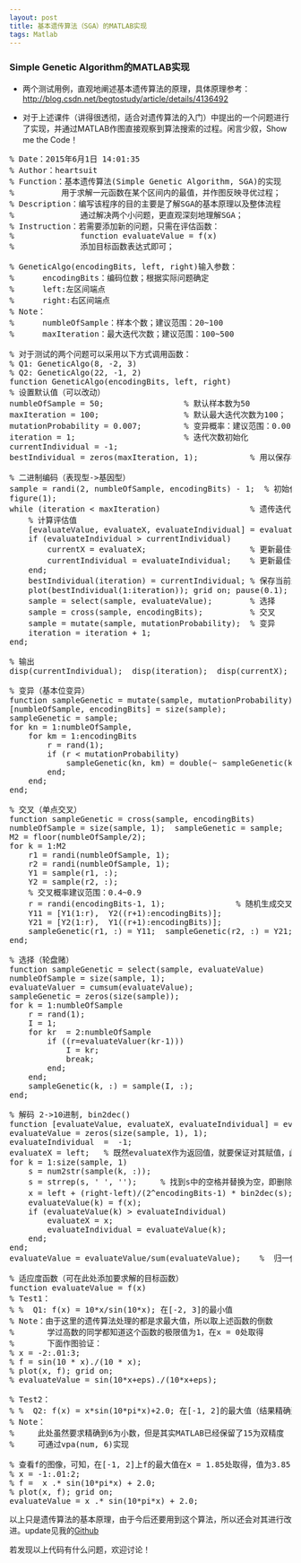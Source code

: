 ```yaml
---
layout: post
title: 基本遗传算法（SGA）的MATLAB实现
tags: Matlab
---
```


### Simple Genetic Algorithm的MATLAB实现

- 两个测试用例，直观地阐述基本遗传算法的原理，具体原理参考：http://blog.csdn.net/begtostudy/article/details/4136492

- 对于上述课件（讲得很透彻，适合对遗传算法的入门）中提出的一个问题进行了实现，并通过MATLAB作图直接观察到算法搜索的过程。闲言少叙，Show me the Code！

<pre class="lang-matlab">
% Date：2015年6月1日 14:01:35
% Author：heartsuit
% Function：基本遗传算法(Simple Genetic Algorithm, SGA)的实现
%          用于求解一元函数在某个区间内的最值，并作图反映寻优过程；
% Description：编写该程序的目的主要是了解SGA的基本原理以及整体流程
%              通过解决两个小问题，更直观深刻地理解SGA；
% Instruction：若需要添加新的问题，只需在评估函数：
%              function evaluateValue = f(x)
%              添加目标函数表达式即可；

% GeneticAlgo(encodingBits, left, right)输入参数：
%      encodingBits：编码位数；根据实际问题确定
%      left:左区间端点
%      right:右区间端点
% Note：
%      numbleOfSample：样本个数；建议范围：20~100
%      maxIteration：最大迭代次数；建议范围：100~500

% 对于测试的两个问题可以采用以下方式调用函数：
% Q1: GeneticAlgo(8, -2, 3)
% Q2: GeneticAlgo(22, -1, 2)
function GeneticAlgo(encodingBits, left, right)
% 设置默认值（可以改动）
numbleOfSample = 50;                 % 默认样本数为50
maxIteration = 100;                  % 默认最大迭代次数为100；
mutationProbability = 0.007;         % 变异概率：建议范围：0.001~0.01
iteration = 1;                       % 迭代次数初始化
currentIndividual = -1;  
bestIndividual = zeros(maxIteration, 1);           % 用以保存每次找到的最佳样本值

% 二进制编码（表现型->基因型）
sample = randi(2, numbleOfSample, encodingBits) - 1;  % 初始化种群
figure(1);
while (iteration < maxIteration)                   % 遗传迭代
    % 计算评估值
    [evaluateValue, evaluateX, evaluateIndividual] = evaluate(sample, left, right, encodingBits);
    if (evaluateIndividual > currentIndividual)
        currentX = evaluateX;                      % 更新最佳个体的横坐标
        currentIndividual = evaluateIndividual;    % 更新最佳个体
    end;
    bestIndividual(iteration) = currentIndividual; % 保存当前最佳个体
    plot(bestIndividual(1:iteration)); grid on; pause(0.1);
    sample = select(sample, evaluateValue);        % 选择
    sample = cross(sample, encodingBits);          % 交叉
    sample = mutate(sample, mutationProbability);  % 变异
    iteration = iteration + 1;
end;

% 输出
disp(currentIndividual);  disp(iteration);  disp(currentX);

% 变异（基本位变异）
function sampleGenetic = mutate(sample, mutationProbability)
[numbleOfSample, encodingBits] = size(sample);
sampleGenetic = sample;
for kn = 1:numbleOfSample,  
    for km = 1:encodingBits
        r = rand(1);
        if (r < mutationProbability)
            sampleGenetic(kn, km) = double(~ sampleGenetic(kn, km)); 
        end;
    end;
end;

% 交叉（单点交叉）
function sampleGenetic = cross(sample, encodingBits)
numbleOfSample = size(sample, 1);  sampleGenetic = sample;
M2 = floor(numbleOfSample/2);
for k = 1:M2    
    r1 = randi(numbleOfSample, 1); 
    r2 = randi(numbleOfSample, 1);
    Y1 = sample(r1, :);
    Y2 = sample(r2, :);
    % 交叉概率建议范围：0.4~0.9
    r = randi(encodingBits-1, 1);               % 随机生成交叉位置
    Y11 = [Y1(1:r),  Y2((r+1):encodingBits)];
    Y21 = [Y2(1:r),  Y1((r+1):encodingBits)];
    sampleGenetic(r1, :) = Y11;  sampleGenetic(r2, :) = Y21;
end;

% 选择（轮盘赌）
function sampleGenetic = select(sample, evaluateValue)
numbleOfSample = size(sample, 1); 
evaluateValuer = cumsum(evaluateValue);
sampleGenetic = zeros(size(sample));
for k = 1:numbleOfSample
    r = rand(1);
    I = 1;
    for kr  = 2:numbleOfSample
        if ((r<evaluateValuer(kr)) && (r>=evaluateValuer(kr-1)))
            I = kr;
            break;
        end;
    end;
    sampleGenetic(k, :) = sample(I, :);
end;

% 解码 2->10进制, bin2dec()
function [evaluateValue, evaluateX, evaluateIndividual] = evaluate(sample, left, right, encodingBits)
evaluateValue = zeros(size(sample, 1), 1);
evaluateIndividual  =  -1;
evaluateX = left;   % 既然evaluateX作为返回值，就要保证对其赋值，此处初始化为左边界
for k = 1:size(sample, 1)
    s = num2str(sample(k, :));
    s = strrep(s, ' ', '');     % 找到s中的空格并替换为空，即删除字符串中的空格
    x = left + (right-left)/(2^encodingBits-1) * bin2dec(s);        % 解码（基因型->表现型）
    evaluateValue(k) = f(x);
    if (evaluateValue(k) > evaluateIndividual)
        evaluateX = x; 
        evaluateIndividual = evaluateValue(k);
    end;
end;
evaluateValue = evaluateValue/sum(evaluateValue);    %  归一化

% 适应度函数（可在此处添加要求解的目标函数）
function evaluateValue = f(x)
% Test1：
% %  Q1: f(x) = 10*x/sin(10*x); 在[-2, 3]的最小值
% Note：由于这里的遗传算法处理的都是求最大值，所以取上述函数的倒数
%       学过高数的同学都知道这个函数的极限值为1，在x = 0处取得
%       下面作图验证：
% x = -2:.01:3;
% f = sin(10 * x)./(10 * x);
% plot(x, f); grid on;
% evaluateValue = sin(10*x+eps)./(10*x+eps);

% Test2：
% %  Q2: f(x) = x*sin(10*pi*x)+2.0; 在[-1, 2]的最大值（结果精确到6位小数）
% Note：
%     此处虽然要求精确到6为小数，但是其实MATLAB已经保留了15为双精度
%     可通过vpa(num, 6)实现

% 查看f的图像，可知，在[-1, 2]上f的最大值在x = 1.85处取得，值为3.85
% x = -1:.01:2;
% f =  x .* sin(10*pi*x) + 2.0;
% plot(x, f); grid on;
evaluateValue = x .* sin(10*pi*x) + 2.0;
</pre>

以上只是遗传算法的基本原理，由于今后还要用到这个算法，所以还会对其进行改进。update见我的[Github](https://github.com/heartsuit)

若发现以上代码有什么问题，欢迎讨论！
